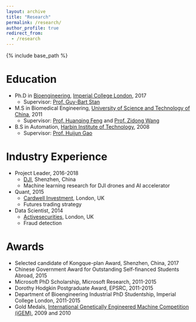 ```yaml
---
layout: archive
title: "Research"
permalink: /research/
author_profile: true
redirect_from:
  - /research
---
```


{% include base_path %}

Education
======
* Ph.D in [Bioengineering](http://www.imperial.ac.uk/bioengineering), [Imperial College London](https://www.imperial.ac.uk/), 2017
  * Supervisor: [Prof. Guy-Bart Stan](http://www.bg.ic.ac.uk/research/g.stan/)
* M.S in Biomedical Engineering, [University of Science and Technology of China](http://en.ustc.edu.cn/), 2011
  * Supervisor: [Prof. Huanqing Feng](https://est.ustc.edu.cn/4644/list.htm) and [Prof. Zidong Wang](http://people.brunel.ac.uk/~csstzzw/)
* B.S in Automation, [Harbin Institute of Technology](http://en.hit.edu.cn/), 2008
  * Supervisor: [Prof. Huijun Gao](http://homepage.hit.edu.cn/gaohuijun)  

Industry Experience
======
* Project Leader, 2016-2018
  * [DJI](https://www.dji.com/), Shenzhen, China
  * Machine learning research for DJI drones and AI accelerator
* Quant, 2015
  * [Cardwell Investment](http://c-i-technologies.com/), London, UK
  * Futures trading strategy
* Data Scientist, 2014
  * [Activesecurities](https://activesecurities.com/), London, UK
  * Fraud detection

Awards
======
* Selected candidate of Kongque-plan Award, Shenzhen, China, 2017
* Chinese Government Award for Outstanding Self-financed Students Abroad, 2015
* Microsoft PhD Scholarship, Microsoft Research, 2011-2015
* Dorothy Hodgkin Postgraduate Award, EPSRC, 2011-2015
* Department of Bioengineering Industrial PhD Studentship, Imperial College London, 2011-2015
* Gold Medals, [International Genetically Engineered Machine Competition (iGEM)](https://igem.org/Main_Page), 2009 and 2010 
